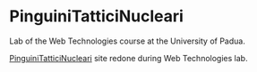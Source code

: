# PinguiniTatticiNucleari

Lab of the Web Technologies course at the University of Padua.

[PinguiniTatticiNucleari](https://shop.pinguinitatticinucleari.com/) site redone during Web Technologies lab.
